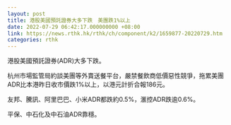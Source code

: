 ```yaml
---
layout: post
title: 港股美國預託證券大多下跌　美團跌1%以上
date: 2022-07-29 06:42:17.000000000 +08:00
link: https://news.rthk.hk/rthk/ch/component/k2/1659877-20220729.htm
categories: rthk
---
```


港股美國預託證券(ADR)大多下跌。

杭州市場監管局約談美團等外賣送餐平台，嚴禁餐飲商低價惡性競爭，拖累美團ADR比本港昨日收市價跌1%以上，以港元計折合報186元。

友邦、騰訊、阿里巴巴、小米ADR都跌約0.5%，滙控ADR跌逾0.6%。

平保、中石化及中石油ADR靠穩。
